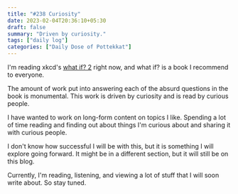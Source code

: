 ```yaml
---
title: "#238 Curiosity"
date: 2023-02-04T20:36:10+05:30
draft: false
summary: "Driven by curiosity."
tags: ["daily log"]
categories: ["Daily Dose of Pottekkat"]
---
```


I'm reading xkcd's [what if? 2](https://www.goodreads.com/en/book/show/60190659) right now, and what if? is a book I recommend to everyone.

The amount of work put into answering each of the absurd questions in the book is monumental. This work is driven by curiosity and is read by curious people.

I have wanted to work on long-form content on topics I like. Spending a lot of time reading and finding out about things I'm curious about and sharing it with curious people.

I don't know how successful I will be with this, but it is something I will explore going forward. It might be in a different section, but it will still be on this blog.

Currently, I'm reading, listening, and viewing a lot of stuff that I will soon write about. So stay tuned.
